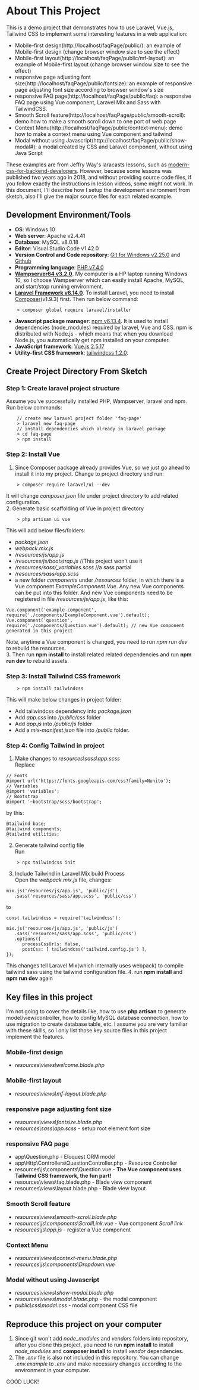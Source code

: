 # About This Project

This is a demo project that demonstrates how to use Laravel, Vue.js, Tailwind CSS to implement some interesting features in a web application:
- Mobile-first design(http://localhost/faqPage/public/): an example of Mobile-first design (change browser window size to see the effect)
- Mobile-first layout(http://localhost/faqPage/public/mf-layout): an example of Mobile-first layout (change browser window size to see the effect)
- responsive page adjusting font size(http://localhost/faqPage/public/fontsize): an example of responsive page adjusting font size according to browser window's size
- responsive FAQ page(http://localhost/faqPage/public/faq): a responsive FAQ page using Vue component, Laravel Mix and Sass with TailwindCSS.
- Smooth Scroll feature(http://localhost/faqPage/public/smooth-scroll): demo how to make a smooth scroll down to one port of web page
- Context Menu(http://localhost/faqPage/public/context-menu): demo how to make a context menu using Vue component and tailwind
- Modal without using Javascript(http://localhost/faqPage/public/show-modal#): a modal created by CSS and Laravel component, without using Java Script

These examples are from Jeffry Way's laracasts lessons, such as [modern-css-for-backend-developers](https://laracasts.com/series/modern-css-for-backend-developers/episodes/7). However, because some lessons was published two years ago in 2018, and without providing source code files, if you follow exactly the instructions in lesson videos, some might not work. In this document, I'll describe how I setup the development environment from sketch, also I'll give the major source files for each related example. 

## Development Environment/Tools
- **OS**: Windows 10
- **Web server**: Apache v2.4.41
- **Database**: MySQL v8.0.18
- **Editor**: Visual Studio Code v1.42.0
- **Version Control and Code repository**: [Git for Windows v2.25.0](https://git-scm.com/download/win) and [Github](http://github.com)
- **Programming language**: [PHP v7.4.0](https://www.php.net/downloads.php)
- **[Wampserver64 v3.2.0](http://www.wampserver.com/en/download-wampserver-64bits/)**. My computer is a HP laptop running Windows 10, so I choose Wampserver which can easily install Apache, MySQL, and start/stop running environment.
- **[Laravel Framework v6.14.0](https://laravel.com/docs/6.x)**. 
To install Laravel, you need to install [Composer](https://getcomposer.org/download/)(v1.9.3) first. Then run below command:
```
    > composer global require laravel/installer
```
- **Javascript package manager**: [npm v6.13.4](https://www.npmjs.com/get-npm). It is used to install dependencies (node_modules) required by laravel, Vue and CSS. npm is distributed with Node.js - which means that when you download Node.js, you automatically get npm installed on your computer.
- **JavaScript framework**: [Vue.js 2.5.17](https://vuejs.org/v2/guide/installation.html#NPM)
- **Utility-first CSS framework**: [tailwindcss 1.2.0](https://tailwindcss.com/docs/installation).

## Create Project Directory From Sketch

### Step 1: Create laravel project structure
Assume you've successfully installed PHP, Wampserver, laravel and npm. Run below commands:
```
    // create new laravel project folder 'faq-page'
    > laravel new faq-page
    // install dependencies which already in laravel package
    > cd faq-page
    > npm install
```
### Step 2: Install Vue
1. Since Composer package already provides Vue, so we just go ahead to install it into my project. Change to project directory and run:
```
    > composer require laravel/ui --dev
```
It will change *composer.json* file under project directory to add related configuration.   
2. Generate basic scaffolding of Vue in project directory
```
    > php artisan ui vue
```
This will add below files/folders:
* *package.json*
* *webpack.mix.js*
* */resources/js/app.js*
* */resources/js/bootstrap.js* //This project won't use it
* */resources/sass/_variables.scss* //a sass partial
* */resources/sass/app.scss*
* a new folder *components* under */resources* folder, in which there is a Vue component *ExampleComponent.Vue*. Any new Vue components can be put into this folder. And new Vue components need to be registered in file */resources/js/app.js*, like this:
```
Vue.component('example-component', require('./components/ExampleComponent.vue').default);
Vue.component('question', require('./components/Question.vue').default); // new Vue component generated in this project
```
Note, anytime a Vue component is changed, you need to run *npm run dev* to rebuild the resources.  
3. Then run **npm install** to install related related dependencies and run **npm run dev** to rebuild assets.
### Step 3: Install Tailwind CSS framework
```
    > npm install tailwindcss
```
This will make below changes in project folder:
- Add tailwindcss dependency into *package.json*
- Add *app.css* into */public/css* folder
- Add *app.js* into */public/js* folder
- Add a *mix-manifest.json* file into */public* folder.
### Step 4: Config Tailwind in project
1. Make changes to *resources\sass\app.scss*  
Replace
```
// Fonts
@import url('https://fonts.googleapis.com/css?family=Nunito');
// Variables
@import 'variables';
// Bootstrap
@import '~bootstrap/scss/bootstrap';
```
by this:
```
@tailwind base;
@tailwind components;
@tailwind utilities;
``` 
2. Generate tailwind config file  
Run
```
    > npx tailwindcss init
```
3. Include Tailwind in Laravel Mix build Process  
Open the *webpack.mix.js* file, changes:
```
mix.js('resources/js/app.js', 'public/js')
   .sass('resources/sass/app.scss', 'public/css')
```
to
```
const tailwindcss = require('tailwindcss');

mix.js('resources/js/app.js', 'public/js')
   .sass('resources/sass/app.scss', 'public/css')
   .options({
      processCssUrls: false,
      postCss: [ tailwindcss('tailwind.config.js') ],
});
```
This changes tell Laravel Mix(which internally uses webpack) to compile tailwind sass using the tailwind configuration file.
4. run **npm install** and **npm run dev** again

## Key files in this project
I'm not going to cover the details like, how to use **php artisan** to generate model/view/controller, how to config MySQL database connection, how to use migration to create database table, etc. I assume you are very familiar with these skills, so I only list those key source files in this project implement the features.

### Mobile-first design
- *resources\views\welcome.blade.php*

### Mobile-first layout
- *resources\views\mf-layout.blade.php*

### responsive page adjusting font size
- *resources\views\fontsize.blade.php*
- *resources\sass\app.scss* - setup root element font size

### responsive FAQ page
- app\Question.php - Eloquest ORM model
- app\Http\Controllers\QuestionController.php - Resource Controller
- resources\js\components\Question.vue - **The Vue component uses Tailwind CSS framework, the fun part!**
- resources\views\faq.blade.php - Blade view component
- resources\views\layout.blade.php - Blade view layout

### Smooth Scroll feature
- *resources\views\smooth-scroll.blade.php*
- *resources\js\components\ScrollLink.vue* - Vue component *Scroll link*
- *resources\js\app.js* - register a Vue component

### Context Menu
- *resources\views\context-menu.blade.php*
- *resources\js\components\Dropdown.vue*

### Modal without using Javascript
 - *resources\views\show-modal.blade.php*
 - *resources\views\modal.blade.php* - the modal component
 - *public\css\modal.css* - modal component CSS file

## Reproduce this project on your computer
1. Since git won't add *node_modules* and *vendors* folders into repository, after you clone this project, you need to run **npm install** to install *node_modules* and **composer install** to install *vendor* dependencies. 
2. The *.env* file is also not included in this repository. You can change *.env.example* to *.env* and make necessary changes according to the environment in your computer.  

GOOD LUCK!

